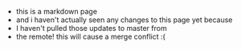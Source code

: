 - this is a markdown page
- and i haven't actually seen any changes to this page yet because
- I haven't pulled those updates to master from
- the remote! this will cause a merge conflict :(